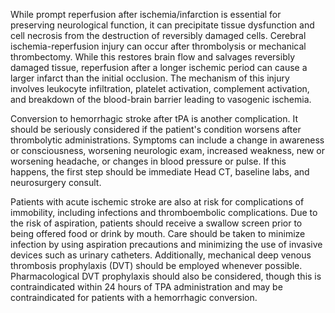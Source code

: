 While prompt reperfusion after ischemia/infarction is essential for preserving neurological function, it can precipitate tissue dysfunction and cell necrosis from the destruction of reversibly damaged cells. Cerebral ischemia-reperfusion injury can occur after thrombolysis or mechanical thrombectomy. While this restores brain flow and salvages reversibly damaged tissue, reperfusion after a longer ischemic period can cause a larger infarct than the initial occlusion. The mechanism of this injury involves leukocyte infiltration, platelet activation, complement activation, and breakdown of the blood-brain barrier leading to vasogenic ischemia.

Conversion to hemorrhagic stroke after tPA is another complication. It should be seriously considered if the patient's condition worsens after thrombolytic administrations. Symptoms can include a change in awareness or consciousness, worsening neurologic exam, increased weakness, new or worsening headache, or changes in blood pressure or pulse. If this happens, the first step should be immediate Head CT, baseline labs, and neurosurgery consult.

Patients with acute ischemic stroke are also at risk for complications of immobility, including infections and thromboembolic complications. Due to the risk of aspiration, patients should receive a swallow screen prior to being offered food or drink by mouth. Care should be taken to minimize infection by using aspiration precautions and minimizing the use of invasive devices such as urinary catheters. Additionally, mechanical deep venous thrombosis prophylaxis (DVT) should be employed whenever possible. Pharmacological DVT prophylaxis should also be considered, though this is contraindicated within 24 hours of TPA administration and may be contraindicated for patients with a hemorrhagic conversion.
